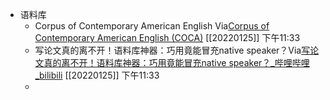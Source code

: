 - 语料库
    -   Corpus of Contemporary American English Via[Corpus of Contemporary American English (COCA)](https://www.english-corpora.org/coca/) [[20220125]] 下午11:33
    - 写论文真的离不开！语料库神器：巧用竟能冒充native speaker？Via[写论文真的离不开！语料库神器：巧用竟能冒充native speaker？_哔哩哔哩_bilibili](https://www.bilibili.com/video/BV1ur4y1m7Up?-Arouter=story&p=1&share_medium=android&share_plat=android&share_session_id=e291c9bd-1e59-4500-a88e-9d540e82b564&share_source=GENERIC&share_tag=s_i&timestamp=1642344345&unique_k=FP5WAq6) [[20220125]] 下午11:33
    - 
